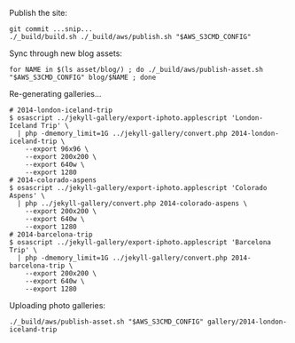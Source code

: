 Publish the site:

    git commit ...snip...
    ./_build/build.sh ./_build/aws/publish.sh "$AWS_S3CMD_CONFIG"

Sync through new blog assets:

    for NAME in $(ls asset/blog/) ; do ./_build/aws/publish-asset.sh "$AWS_S3CMD_CONFIG" blog/$NAME ; done

Re-generating galleries...

    # 2014-london-iceland-trip
    $ osascript ../jekyll-gallery/export-iphoto.applescript 'London-Iceland Trip' \
      | php -dmemory_limit=1G ../jekyll-gallery/convert.php 2014-london-iceland-trip \
        --export 96x96 \
        --export 200x200 \
        --export 640w \
        --export 1280
    # 2014-colorado-aspens
    $ osascript ../jekyll-gallery/export-iphoto.applescript 'Colorado Aspens' \
      | php ../jekyll-gallery/convert.php 2014-colorado-aspens \
        --export 200x200 \
        --export 640w \
        --export 1280
    # 2014-barcelona-trip
    $ osascript ../jekyll-gallery/export-iphoto.applescript 'Barcelona Trip' \
      | php -dmemory_limit=1G ../jekyll-gallery/convert.php 2014-barcelona-trip \
        --export 200x200 \
        --export 640w \
        --export 1280

Uploading photo galleries:

    ./_build/aws/publish-asset.sh "$AWS_S3CMD_CONFIG" gallery/2014-london-iceland-trip

